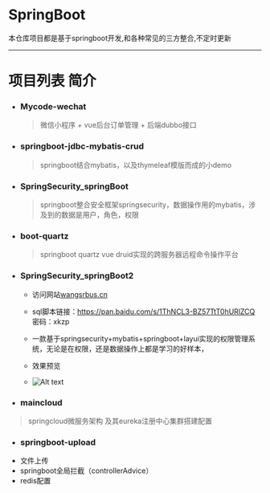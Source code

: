 # SpringBoot  
  本仓库项目都是基于springboot开发,和各种常见的三方整合,不定时更新

---

# 项目列表 简介

-  ### Mycode-wechat
   >  微信小程序 + vue后台订单管理 + 后端dubbo接口 
-  ###  springboot-jdbc-mybatis-crud 
   > springboot结合mybatis，以及thymeleaf模版而成的小demo

-  ### SpringSecurity_springBoot
   > springboot整合安全框架springsecurity，数据操作用的mybatis，涉及到的数据是用户，角色，权限 
 
-  ###  boot-quartz 
   >    springboot quartz vue druid实现的跨服务器远程命令操作平台

-  ### SpringSecurity_springBoot2

    - 访问网站[wangsrbus.cn](http://wangsrbus.cn) 

    - sql脚本链接：https://pan.baidu.com/s/1ThNCL3-BZ57TtT0hURlZCQ 密码：xkzp

    - 一款基于springsecurity+mybatis+springboot+layui实现的权限管理系统，无论是在权限，还是数据操作上都是学习的好样本，

    - 效果预览
    - ![Alt text](https://images2018.cnblogs.com/blog/1377204/201808/1377204-20180811141223183-585321616.gif)

-  ###  maincloud
 > springcloud微服务架构 及其eureka注册中心集群搭建配置
 
-  ###  springboot-upload	 
  -  文件上传 
  -  springboot全局拦截（controllerAdvice）
  -  redis配置
 


